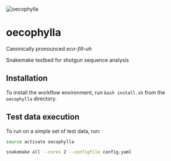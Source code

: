 ![oecophylla](https://raw.githubusercontent.com/wasade/oecophylla/master/assets/oecophylla.png)
# oecophylla

Canonically pronounced *eco-fill-uh*

Snakemake testbed for shotgun sequence analysis

## Installation

To install the workflow environment, run `bash install.sh` from the `oecophylla` directory. 

## Test data execution

To run on a simple set of test data, run:

```bash
source activate oecophylla

snakemake all --cores 2 --configfile config.yaml
```
